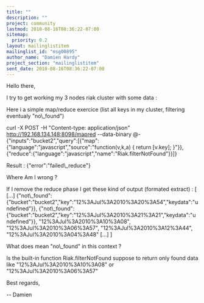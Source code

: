 ```yaml
---
title: ""
description: ""
project: community
lastmod: 2010-08-16T08:36:22-07:00
sitemap:
  priority: 0.2
layout: mailinglistitem
mailinglist_id: "msg00895"
author_name: "Damien Hardy"
project_section: "mailinglistitem"
sent_date: 2010-08-16T08:36:22-07:00
---
```



Hello there,

I try to get working my 3 nodes riak cluster with some data :

Here i a simple map/reduce exercice (list all keys in my cluster, filtering
eventualy "no\\_found")

curl -X POST -H "Content-type: application/json"
http://192.168.134.148:8098/mapred --data-binary @-
{"inputs":"bucket2","query":[{"map":{"language":"javascript","source":"function(v,k,a)
{ return [v.key];
}"}},{"reduce":{"language":"javascript","name":"Riak.filterNotFound"}}]}

Result :
{"error":"failed\\_reduce"}


Where Am I wrong ?

If I remove the reduce phase I get these kind of output (formated extract) :
[
[...]
{"not\\_found":{"bucket":"bucket2","key":"12%3AJul%3A2010%3A20%3A54","keydata":"undefined"}},
{"not\\_found":{"bucket":"bucket2","key":"12%3AJul%3A2010%3A21%3A21","keydata":"undefined"}},
"12%3AJul%3A2010%3A10%3A08",
"12%3AJul%3A2010%3A06%3A57",
"12%3AJul%3A2010%3A12%3A44",
"12%3AJul%3A2010%3A04%3A48"
[...]
]

What does mean "no\\_found" in this context ?

Is the built-in function Riak.filterNotFound suppose to return only found
data like "12%3AJul%3A2010%3A10%3A08" or "12%3AJul%3A2010%3A06%3A57"

Best regards,

-- 
Damien
